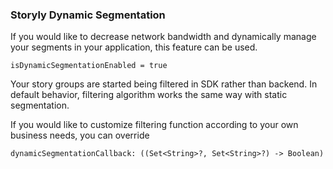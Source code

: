 ### Storyly Dynamic Segmentation

If you would like to decrease network bandwidth and dynamically manage your segments in your application, this feature can be used.

```
isDynamicSegmentationEnabled = true
```

Your story groups are started being filtered in SDK rather than backend. In default behavior, filtering algorithm works the same way with static segmentation.

If you would like to customize filtering function according to your own business needs, you can override

```
dynamicSegmentationCallback: ((Set<String>?, Set<String>?) -> Boolean)
```
